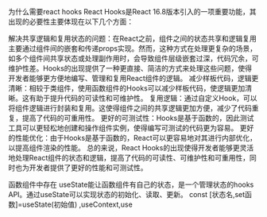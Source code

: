 为什么需要react hooks
React Hooks是React 16.8版本引入的一项重要功能，其出现的必要性主要体现在以下几个方面：

解决共享逻辑和复用状态的问题：在React之前，组件之间的状态共享和逻辑复用主要通过组件间的嵌套和传递props实现。然而，这种方式在处理更复杂的场景，如多个组件间共享状态或处理副作用时，会导致组件层级嵌套过深，代码冗余，可维护性差。Hooks的出现提供了一种更直接、简洁的方式来处理这些问题，使得开发者能够更方便地编写、管理和复用React组件的逻辑。
减少样板代码，逻辑更清晰：相较于类组件，使用函数组件的Hooks可以减少样板代码，使逻辑更加清晰。这有助于提升代码的可读性和可维护性。
复用逻辑：通过自定义Hook，可以将组件逻辑进行封装和复用。这使得组件之间的共享逻辑更加方便，减少了代码重复，提高了代码的可重用性。
更好的可测试性：Hooks是基于函数的，因此测试工具可以更轻松地创建和操作组件实例，使得编写可测试的代码更为容易。
更好的性能优化：由于Hooks是基于函数的，React可以更容易地对其进行内部优化，以提高组件渲染的性能。
总的来说，React Hooks的出现使得开发者能够更灵活地处理React组件的状态和逻辑，提高了代码的可读性、可维护性和可重用性，同时也为开发者提供了更好的性能和可测试性。

函数组件中存在
useState能让函数组件有自己的状态，是一个管理状态的hooks API。通过useState可以实现状态的初始化、读取、更新。
const [状态名,set函数]=useState(初始值)
,useContext,use